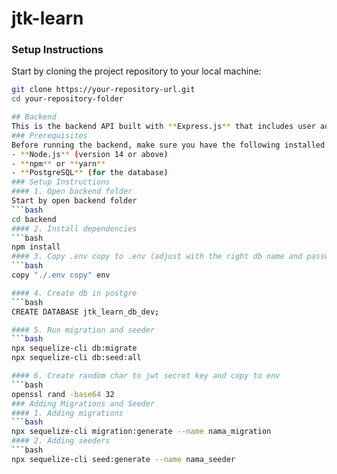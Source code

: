 # jtk-learn
### Setup Instructions
Start by cloning the project repository to your local machine:
```bash
git clone https://your-repository-url.git
cd your-repository-folder

## Backend
This is the backend API built with **Express.js** that includes user authentication, JWT-based login, and logout functionality. It uses a **PostgreSQL** database for data storage.
### Prerequisites
Before running the backend, make sure you have the following installed:
- **Node.js** (version 14 or above)
- **npm** or **yarn**
- **PostgreSQL** (for the database)
### Setup Instructions
#### 1. Open backend folder
Start by open backend folder
```bash
cd backend
#### 2. Install dependencies
```bash
npm install
#### 3. Copy .env copy to .env (adjust with the right db name and password)
```bash
copy "./.env copy" env

#### 4. Create db in postgre
```bash
CREATE DATABASE jtk_learn_db_dev;

#### 5. Run migration and seeder
```bash
npx sequelize-cli db:migrate
npx sequelize-cli db:seed:all

#### 6. Create random char to jwt secret key and copy to env
```bash
openssl rand -base64 32
### Adding Migrations and Seeder
#### 1. Adding migrations
```bash
npx sequelize-cli migration:generate --name nama_migration
#### 2. Adding seeders
```bash
npx sequelize-cli seed:generate --name nama_seeder

